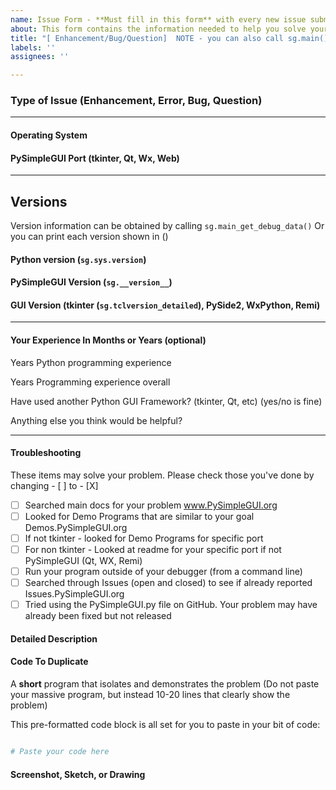 ```yaml
---
name: Issue Form - **Must fill in this form** with every new issue submitted. 
about: This form contains the information needed to help you solve your problem
title: "[ Enhancement/Bug/Question]  NOTE - you can also call sg.main() or sg.main_open_github_issue() to post an issue"
labels: ''
assignees: ''

---
```


### Type of Issue (Enhancement, Error, Bug, Question)


----------------------------------------

#### Operating System



#### PySimpleGUI Port (tkinter, Qt, Wx, Web)



----------------------------------------

## Versions

Version information can be obtained by calling `sg.main_get_debug_data()`
Or you can print each version shown in ()


#### Python version (`sg.sys.version`)



#### PySimpleGUI Version (`sg.__version__`)



#### GUI Version  (tkinter (`sg.tclversion_detailed`), PySide2, WxPython, Remi)



---------------------

#### Your Experience In Months or Years (optional)

Years Python programming experience

Years Programming experience overall

Have used another Python GUI Framework? (tkinter, Qt, etc) (yes/no is fine)

Anything else you think would be helpful?


---------------------

#### Troubleshooting

These items may solve your problem. Please check those you've done by changing - [ ] to - [X]

- [ ] Searched main docs for your problem  www.PySimpleGUI.org
- [ ] Looked for Demo Programs that are similar to your goal Demos.PySimpleGUI.org
- [ ] If not tkinter - looked for Demo Programs for specific port
- [ ] For non tkinter - Looked at readme for your specific port if not PySimpleGUI (Qt, WX, Remi)
- [ ] Run your program outside of your debugger (from a command line)
- [ ] Searched through Issues (open and closed) to see if already reported Issues.PySimpleGUI.org
- [ ] Tried using the PySimpleGUI.py file on GitHub. Your problem may have already been fixed but not released

#### Detailed Description




#### Code To Duplicate

A **short** program that isolates and demonstrates the problem (Do not paste your massive program, but instead 10-20 lines that clearly show the problem)

This pre-formatted code block is all set for you to paste in your bit of code:

```python

# Paste your code here


```

#### Screenshot, Sketch, or Drawing


